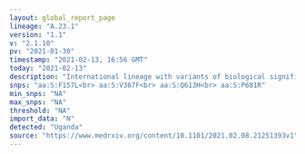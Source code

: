 ```yaml
---
layout: global_report_page
lineage: "A.23.1"
version: "1.1"
v: "2.1.10"
pv: "2021-01-30"
timestamp: "2021-02-13, 16:56 GMT"
today: "2021-02-13"
description: "International lineage with variants of biological significance F157L, V367F, Q613H and P681R, described fully in the preprent: <a href='https://www.medrxiv.org/content/10.1101/2021.02.08.21251393v1' style='color:#86b0a6'>Bugembe et al 2021</a>. Q613H is predicted to be functionally equivalent to the D614G mutation that arose early in 2020."
snps: "aa:S:F157L<br> aa:S:V367F<br> aa:S:Q613H<br> aa:S:P681R"
min_snps: "NA"
max_snps: "NA"
threshold: "NA"
import_data: "N"
detected: "Uganda"
source: "https://www.medrxiv.org/content/10.1101/2021.02.08.21251393v1"
---
```

